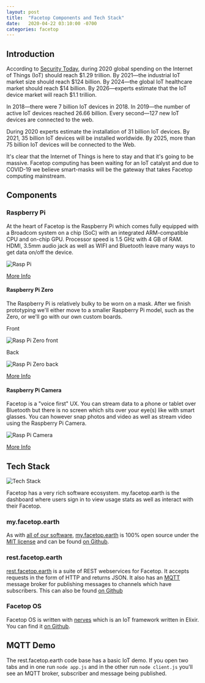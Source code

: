 ```yaml
---
layout: post
title:  "Facetop Components and Tech Stack"
date:   2020-04-22 03:10:00 -0700
categories: facetop
---
```


## Introduction

According to [Security Today](https://securitytoday.com/articles/2020/01/13/the-iot-rundown-for-2020.aspx), during 2020 global spending on the Internet of Things (IoT) should reach $1.29 trillion. By 2021&mdash;the industrial IoT market size should reach $124 billion. By 2024&mdash;the global IoT healthcare market should reach $14 billion. By 2026&mdash;experts estimate that the IoT device market will reach $1.1 trillion.

In 2018—there were 7 billion IoT devices in 2018. In 2019—the number of active IoT devices reached 26.66 billion. Every second—127 new IoT devices are connected to the web.

During 2020 experts estimate the installation of 31 billion IoT devices. By 2021, 35 billion IoT devices will be installed worldwide. By 2025, more than 75 billion IoT devices will be connected to the Web.

It's clear that the Internet of Things is here to stay and that it's going to be massive. Facetop computing has been waiting for an IoT catalyst and due to COVID-19 we believe smart-masks will be the gateway that takes Facetop computing mainstream.

## Components

### Raspberry Pi

At the heart of Facetop is the Raspberry Pi which comes fully equipped with a Broadcom system on a chip (SoC) with an integrated ARM-compatible CPU and on-chip GPU. Processor speed is 1.5 GHz with 4 GB of RAM. HDMI, 3.5mm audio jack as well as WIFI and Bluetooth leave many ways to get data on/off the device.

![Rasp Pi](/assets/rasp-pi.jpg)

[More Info](https://en.wikipedia.org/wiki/Raspberry_Pi)

#### Raspberry Pi Zero

The Raspberry Pi is relatively bulky to be worn on a mask. After we finish prototyping we'll either move to a smaller Raspberry Pi model, such as the Zero, or we'll go with our own custom boards.

Front

![Rasp Pi Zero front](/assets/rasp-pi-zero-front.jpg)

Back

![Rasp Pi Zero back](/assets/rasp-pi-zero-back.jpg)

[More Info](https://www.raspberrypi.org/blog/raspberry-pi-zero-w-joins-family/)

#### Raspberry Pi Camera

Facetop is a "voice first" UX. You can stream data to a phone or tablet over Bluetooth but there is no screen which sits over your eye(s) like with smart glasses. You can however snap photos and video as well as stream video using the Raspberry Pi Camera.

![Rasp Pi Camera](/assets/rasp-pi-camera.jpg)

[More Info](https://www.raspberrypi.org/products/camera-module-v2/)

## Tech Stack

![Tech Stack](/assets/facetop-tech-stack.jpg)

Facetop has a very rich software ecosystem. my.facetop.earth is the dashboard where users sign in to view usage stats as well as interact with their Facetop.

### my.facetop.earth

As with [all of our software](https://github.com/EarthEngineering), [my.facetop.earth](http://my.facetop.earth) is 100% open source under the [MIT license](https://opensource.org/licenses/MIT) and can be found [on Github](https://github.com/EarthEngineering/my.facetop.earth).

### rest.facetop.earth

[rest.facetop.earth](http://rest.facetop.earth) is a suite of REST webservices for Facetop. It accepts requests in the form of HTTP and returns JSON. It also has an [MQTT](https://www.npmjs.com/package/mqtt) message broker for publishing messages to channels which have subscribers. This can also be found [on Github](https://github.com/EarthEngineering/rest.facetop.earth)

### Facetop OS

Facetop OS is written with [nerves](https://www.nerves-project.org) which is an IoT framework written in Elixir. You can find it [on Github](https://github.com/EarthEngineering/facetop-os).

## MQTT Demo

The rest.facetop.earth code base has a basic IoT demo. If you open two tabs and in one run `node app.js` and in the other run `node client.js` you'll see an MQTT broker, subscriber and message being published.
